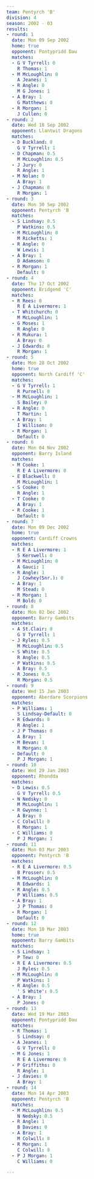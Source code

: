 ```yaml
---
team: Pentyrch 'B'
division: 4
season: 2002 - 03
results:
- round: 1
  date: Mon 09 Sep 2002
  home: true
  opponent: Pontypridd Dau
  matches:
  - G V Tyrrell: 0
    R Thomas: 1
  - M McLoughlin: 0
    A Jeanes: 1
  - R Angle: 0
    M G Jones: 1
  - A Bray: 1
    G Matthews: 0
  - R Morgan: 1
    J Cullen: 0
- round: 2
  date: Wed 18 Sep 2002
  opponent: Llantwit Dragons
  matches:
  - D Buckland: 0
    G V Tyrrell: 1
  - D Chapman: 0.5
    M McLoughlin: 0.5
  - J Jury: 0
    R Angle: 1
  - M Nolan: 0
    A Bray: 1
  - J Chapman: 0
    R Morgan: 1
- round: 3
  date: Mon 30 Sep 2002
  opponent: Pentyrch 'B
  matches:
  - S Lindsay: 0.5
    P Watkins: 0.5
  - M McLoughlin: 0
    M Ricketts: 1
  - R Angle: 0
    W Lewis: 1
  - A Bray: 1
    D Adamson: 0
  - R Morgan: 1
    Default: 0
- round: 4
  date: Thu 17 Oct 2002
  opponent: Bridgend 'C'
  matches:
  - R Rees: 0
    R E A Livermore: 1
  - T Whitchurch: 0
    M McLoughlin: 1
  - G Moses: 1
    R Angle: 0
  - R Mukura: 1
    A Bray: 0
  - J Edwards: 0
    R Morgan: 1
- round: 5
  date: Mon 28 Oct 2002
  home: true
  opponent: North Cardiff 'C'
  matches:
  - G V Tyrrell: 1
    R Purnell: 0
  - M McLoughlin: 1
    S Bailey: 0
  - R Angle: 0
    T Martin: 1
  - A Bray: 1
    I Willison: 0
  - R Morgan: 1
    Default: 0
- round: 6
  date: Mon 04 Nov 2002
  opponent: Barry Island
  matches:
  - M Cooke: 1
    R E A Livermore: 0
  - E Blackwell: 0
    M McLoughlin: 1
  - S Cooke: 0
    R Angle: 1
  - T Cooke: 0
    A Bray: 1
  - R Cooke: 1
    Default: 0
- round: 7
  date: Mon 09 Dec 2002
  home: true
  opponent: Cardiff Crowns
  matches:
  - R E A Livermore: 1
    S Kerswell: 0
  - M McLoughlin: 0
    A Gauci: 1
  - R Angle: 1
    J Cowhey(Snr.): 0
  - A Bray: 1
    M Stead: 0
  - R Morgan: 1
    M Bold: 0
- round: 8
  date: Mon 02 Dec 2002
  opponent: Barry Gambits
  matches:
  - A St.Clair: 0
    G V Tyrrell: 1
  - J Ryles: 0.5
    M McLoughlin: 0.5
  - S White: 0.5
    R Angle: 0.5
  - P Watkins: 0.5
    A Bray: 0.5
  - R Jones: 0.5
    R Morgan: 0.5
- round: 9
  date: Wed 15 Jan 2003
  opponent: Aberdare Scorpions
  matches:
  - P Williams: 1
    S Lindsay-Default: 0
  - R Edwards: 0
    R Angle: 1
  - J P Thomas: 0
    A Bray: 1
  - M Bevan: 1
    R Morgan: 0
  - Default: 0
    P J Morgan: 1
- round: 10
  date: Wed 29 Jan 2003
  opponent: Rhondda
  matches:
  - D Lewis: 0.5
    G V Tyrrell: 0.5
  - N Nedsky: 0
    M McLoughlin: 1
  - R Gwynne: 1
    A Bray: 0
  - C Colwill: 0
    R Morgan: 1
  - C Williams: 0
    P J Morgan: 1
- round: 11
  date: Mon 03 Mar 2003
  opponent: Pentyrch 'B
  matches:
  - R E A Livermore: 0.5
    B Prosser: 0.5
  - M McLoughlin: 0
    R Edwards: 1
  - R Angle: 0.5
    P Williams: 0.5
  - A Bray: 1
    J P Thomas: 0
  - R Morgan: 1
    Default: 0
- round: 12
  date: Mon 10 Mar 2003
  home: true
  opponent: Barry Gambits
  matches:
  - S Lindsay: 1
    P Tew: 0
  - R E A Livermore: 0.5
    J Ryles: 0.5
  - M McLoughlin: 0
    P Watkins: 1
  - R Angle: 0.5
    ' S White': 0.5
  - A Bray: 1
    P Jones: 0
- round: 13
  date: Wed 19 Mar 2003
  opponent: Pontypridd Dau
  matches:
  - R Thomas: 1
    S Lindsay: 0
  - A Jeanes: 1
    G V Tyrrell: 0
  - M G Jones: 1
    R E A Livermore: 0
  - P Griffiths: 0
    R Angle: 1
  - J davies: 0
    A Bray: 1
- round: 14
  date: Mon 14 Apr 2003
  opponent: Pentyrch 'B
  matches:
  - M McLoughlin: 0.5
    N Nedsky: 0.5
  - R Angle: 1
    B Davies: 0
  - A Bray: 1
    M Colwill: 0
  - R Morgan: 1
    C Colwill: 0
  - P J Morgan: 1
    C Williams: 0

---
```

